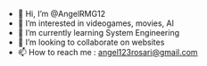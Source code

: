 - 👋 Hi, I’m @AngelRMG12
- 👀 I’m interested in videogames, movies, AI
- 🌱 I’m currently learning System Engineering 
- 💞️ I’m looking to collaborate on websites
- 📫 How to reach me : angel123rosari@gmail.com

<!---
AngelRMG12/AngelRMG12 is a ✨ special ✨ repository because its `README.md` (this file) appears on your GitHub profile.
You can click the Preview link to take a look at your changes.
--->
